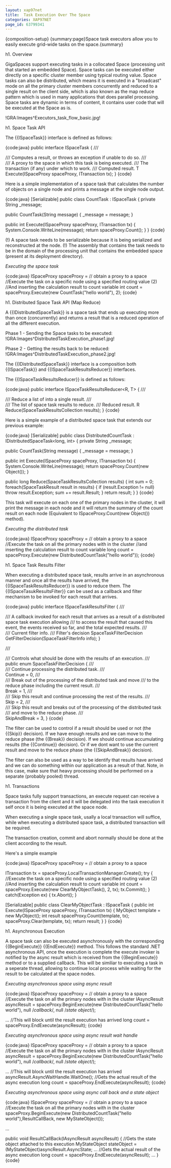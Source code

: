 ```yaml
---
layout: xap97net
title:  Task Execution Over The Space
categories: XAP97NET
page_id: 63799341
---
```


{composition-setup}
{summary:page}Space task executors allow you to easily execute grid-wide tasks on the space.{summary}

h1. Overview

GigaSpaces support executing tasks in a collocated Space (processing unit that started an embedded Space). Space tasks can be executed either directly on a specific cluster member using typical routing value. Space tasks can also be distributed, which means it is executed in a "broadcast" mode on all the primary cluster members concurrently and reduced to a single result on the client side, which is also known as the map reduce pattern which is used in many applications that does parallel processing. Space tasks are dynamic in terms of content, it contains user code that will be executed at the Space as is.

!GRA:Images^Executors_task_flow_basic.jpg!

h1. Space Task API

The {{ISpaceTask}} interface is defined as follows:

{code:java}
public interface ISpaceTask<T>
{
  /// <summary>
  /// Computes a result, or throws an exception if unable to do so.
  /// </summary>
  /// <param name="spaceProxy">A proxy to the space in which this task is being executed.</param>
  /// <param name="tx">The transaction (if any) under which to work.</param>
  /// <returns>Computed result.</returns>
  T Execute(ISpaceProxy spaceProxy, ITransaction tx);
}
{code}

Here is a simple implementation of a space task that calculates the number of objects on a single node and prints a message at the single node output.

{code:java}
[Serializable]
public class CountTask : ISpaceTask<int>
{
  private String _message;

  public CountTask(String message)
  {
    _message = message;
  }

  public int Execute(ISpaceProxy spaceProxy, ITransaction tx)
  {
    System.Console.WriteLine(message);
    return spaceProxy.Count();
  }
}
{code}

(!) A space task needs to be serializable because it is being serialized and reconstructed at the node.
(!) The assembly that contains the task needs to be in the domain of the processing unit that contains the embedded space (present at its deployment directory).

*Executing the space task*

{code:java}
ISpaceProxy spaceProxy = // obtain a proxy to a space
//Execute the task on a specific node using a specified routing value (2)
//And inserting the calculation result to count variable
int count = spaceProxy.Execute(new CountTask("hello world"), 2);
{code}

h1. Distributed Space Task API (Map Reduce)

A {{IDistributedSpaceTask}} is a space task that ends up executing more than once (concurrently) and returns a result that is a reduced operation of all the different execution.

Phase 1 - Sending the Space tasks to be executed:
!GRA:Images^DistributedTaskExecution_phase1.jpg!

Phase 2 - Getting the results back to be reduced:
!GRA:Images^DistributedTaskExecution_phase2.jpg!

The {{IDistributedSpaceTask}} interface is a composition both {{ISpaceTask}} and {{ISpaceTaskResultsReducer}} interfaces.

The {{ISpaceTaskResultsReducer}} is defined as follows:

{code:java}
public interface ISpaceTaskResultsReducer<R, T>
{
  /// <summary>
  /// Reduce a list of <see cref="SpaceTaskResult{T}"/> into a single result.
  /// </summary>
  /// <param name="results">The list of space task results to reduce.</param>
  /// <returns>Reduced result.</returns>
  R Reduce(SpaceTaskResultsCollection<T> results);
}
{code}

Here is a simple example of a distributed space task that extends our previous example:

{code:java}
[Serializable]
public class DistributedCountTask : IDistributedSpaceTask<long, int>
{
  private String _message;

  public CountTask(String message)
  {
    _message = message;
  }

  public int Execute(ISpaceProxy spaceProxy, ITransaction tx)
  {
    System.Console.WriteLine(message);
    return spaceProxy.Count(new Object());
  }

  public long Reduce(SpaceTaskResultsCollection<int> results)
  {
    int sum = 0;
    foreach(SpaceTaskResult<int> result in results)
    {
      if (result.Exception != null)
        throw result.Exception;
      sum += result.Result;
    }
    return result;
  }
}
{code}

This task will execute on each one of the primary nodes in the cluster,
it will print the message in each node and it will return the summary of the count result on each node (Equivalent to ISpaceProxy.Count(new Object()) method).

*Executing the distributed task*

{code:java}
ISpaceProxy spaceProxy = // obtain a proxy to a space
//Execute the task on all the primary nodes with in the cluster
//and inserting the calculation result to count variable
long count = spaceProxy.Execute(new DistributedCountTask("hello world"));
{code}

h1. Space Task Results Filter

When executing a distributed space task, results arrive in an asynchronous manner and once all the results have arrived, the {{ISpaceTaskResultsReducer}} is used to reduce them. The {{ISpaceTasukResultsFilter}} can be used as a callback and filter mechanism to be invoked for each result that arrives.

{code:java}
public interface ISpaceTaskResultsFilter<T>
{
  /// <summary>
  /// A callback invoked for each result that arrives as a result of a distributed space task execution allowing
  /// to access the result that caused this event, the events received so far, and the total expected results.
  /// </summary>
  /// <param name="info">Current filter info.</param>
  /// <returns>Filter's decision</returns>
  SpaceTaskFilterDecision GetFilterDecision(SpaceTaskFilterInfo<T> info);
}

/// <summary>
/// Controls what should be done with the results of an <see cref="IDistributedSpaceTask{R,T}"/> execution.
/// </summary>
public enum SpaceTaskFilterDecision
{
  /// <summary>
  /// Continue processing the distributed task.
  /// </summary>
  Continue = 0,
  /// <summary>
  /// Break out of the processing of the distributed task and move
  /// to the reduce phase including the current result.
  /// </summary>
  Break = 1,
  /// <summary>
  /// Skip this result and continue processing the rest of the results.
  /// </summary>
  Skip = 2,
  /// <summary>
  /// Skip this result and breaks out of the processing of the distributed task
  /// and move to the reduce phase.
  /// </summary>
  SkipAndBreak = 3,
}
{code}

The filter can be used to control if a result should be used or not (the {{Skip}} decision). If we have enough results and we can move to the reduce phase (the {{Break}} decision). If we should continue accumulating results (the {{Continue}} decision). Or if we dont want to use the current result and move to the reduce phase (the {{SkipAndBreak}} decision).

The filter can also be used as a way to be identify that results have arrived and we can do something within our application as a result of that. Note, in this case, make sure that heavy processing should be performed on a separate (probably pooled) thread.

h1. Transactions

Space tasks fully support transactions, an execute request can receive a
transaction from the client and it will be delegated into the task execution it self once it is being executed at the space node.

When executing a single space task, usally a local transaction will suffice, while when executing a distributed space task, a distributed transaction will be required.

The transaction creation, commit and abort normally should be done at the client according to the result.

Here's a simple example

{code:java}
ISpaceProxy spaceProxy = // obtain a proxy to a space

ITransaction tx = spaceProxy.LocalTransactionManager.Create();
try
{
  //Execute the task on a specific node using a specified routing value (2)
  //And inserting the calculation result to count variable
  int count = spaceProxy.Execute(new ClearMyObjectTask(), 2, tx);
  tx.Commit();
}
catch(Exception ex)
{
  tx.Abort();
}

[Serializable]
public class ClearMyObjectTask : ISpaceTask<int>
{
  public int Execute(ISpaceProxy spaceProxy, ITransaction tx)
  {
    MyObject template = new MyObject();
    int result spaceProxy.Count(template, tx);
    spaceProxy.Clear(template, tx);
    return result;
  }
}
{code}

h1. Asynchronous Execution

A space task can also be executed asynchronously with the corresponding {{BeginExecute}} {{EndExecute}} method. This follows the standard .NET asynchronous API, once the execution is complete the execute invoker is notified by the async result which is received from the {{BeginExecute}} method or to a supplied callback. This will be similiar to executing a task in a seperate thread, allowing to continue local process while waiting for the result to be calculated at the space nodes.

*Executing asynchronous space using async result*

{code:java}
ISpaceProxy spaceProxy = // obtain a proxy to a space
//Execute the task on all the primary nodes with in the cluster
IAsyncResult<long> asyncResult = spaceProxy.BeginExecute(new DistributedCountTask("hello world"), null /*callback*/, null /*state object*/);

...
//This will block until the result execution has arrived
long count = spaceProxy.EndExecute(asyncResult);
{code}

*Executing asynchronous space using async result wait handle*

{code:java}
ISpaceProxy spaceProxy = // obtain a proxy to a space
//Execute the task on all the primary nodes with in the cluster
IAsyncResult<long> asyncResult = spaceProxy.BeginExecute(new DistributedCountTask("hello world"), null /*callback*/, null /*state object*/);

...
//This will block until the result execution has arrived
asyncResult.AsyncWaitHandle.WaitOne();
//Gets the actual result of the async execution
long count = spaceProxy.EndExecute(asyncResult);
{code}

*Executing asynchronous space using async call back and a state object*

{code:java}
ISpaceProxy spaceProxy = // obtain a proxy to a space
//Execute the task on all the primary nodes with in the cluster
spaceProxy.BeginExecute(new DistributedCountTask("hello world"),ResultCallBack, new MyStateObject());

...


public void ResultCallBack<long>(IAsyncResult<long> asyncResult)
{
	//Gets the state object attached to this execution
	MyStateObject stateObject = (MyStateObject)asyncResult.AsyncState;
	...
	//Gets the actual result of the async execution
	long count = spaceProxy.EndExecute(asyncResult);
	...
}
{code}